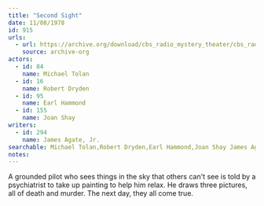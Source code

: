 ```yaml
---
title: "Second Sight"
date: 11/08/1978
id: 915
urls: 
  - url: https://archive.org/download/cbs_radio_mystery_theater/cbs_radio_mystery_theater-0901-0950.zip/cbs_radio_mystery_theater-0901-0950%2Fcbsrmt_0915_second_sight.mp3
    source: archive-org
actors:  
  - id: 84
    name: Michael Tolan  
  - id: 16
    name: Robert Dryden  
  - id: 95
    name: Earl Hammond  
  - id: 155
    name: Joan Shay
writers:  
  - id: 294
    name: James Agate, Jr.
searchable: Michael Tolan,Robert Dryden,Earl Hammond,Joan Shay James Agate, Jr.
notes:  
---
```

A grounded pilot who sees things in the sky that others can't see is told by a psychiatrist to take up painting to help him relax. He draws three pictures, all of death and murder. The next day, they all come true.